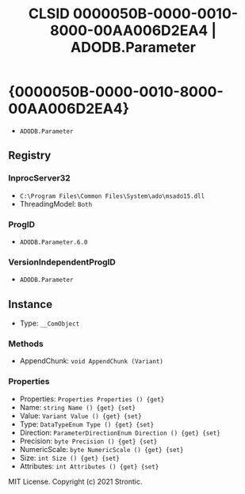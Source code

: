 ﻿---
title: "CLSID 0000050B-0000-0010-8000-00AA006D2EA4 | ADODB.Parameter"
excerpt: What is COM-Object CLSID 0000050B-0000-0010-8000-00AA006D2EA4?
---

# {0000050B-0000-0010-8000-00AA006D2EA4}

* `ADODB.Parameter`

## Registry


### InprocServer32

* `C:\Program Files\Common Files\System\ado\msado15.dll`
* ThreadingModel: `Both`

### ProgID

* `ADODB.Parameter.6.0`

### VersionIndependentProgID

* `ADODB.Parameter`

## Instance

* Type: `__ComObject`

### Methods

* AppendChunk: `void AppendChunk (Variant)`

### Properties

* Properties: `Properties Properties () {get} `
* Name: `string Name () {get} {set} `
* Value: `Variant Value () {get} {set} `
* Type: `DataTypeEnum Type () {get} {set} `
* Direction: `ParameterDirectionEnum Direction () {get} {set} `
* Precision: `byte Precision () {get} {set} `
* NumericScale: `byte NumericScale () {get} {set} `
* Size: `int Size () {get} {set} `
* Attributes: `int Attributes () {get} {set} `

MIT License. Copyright (c) 2021 Strontic.


